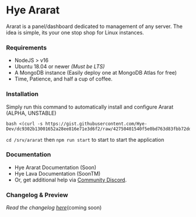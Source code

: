 # Hye Ararat

Ararat is a panel/dashboard dedicated to management of any server. The idea is simple, its your one stop shop for Linux instances.

### Requirements

- NodeJS > v16
- Ubuntu 18.04 or newer _(Must be LTS)_
- A MongoDB instance (Easily deploy one at MongoDB Atlas for free)
- Time, Patience, and half a cup of coffee.

### Installation

Simply run this command to automatically install and configure Ararat (ALPHA, UNSTABLE)
```
bash <(curl -s https://gist.githubusercontent.com/Hye-Dev/dc9302b13001652a28ee816e71e3d6f2/raw/42750401540f5e0bd763d83fbb72ddee9dfcc88d/installAraratAlpha.sh)
```

`cd /srv/ararat` then `npm run start` to start to start the application

### Documentation

- Hye Ararat Documentation (Soon)
- Hye Lava Documentation (SoonTM)
- Or, get additional help via [Community Discord](https://discord.gg/9HTSYDv58N).

### Changelog & Preview

_Read the changelog [here]()_(coming soon)
